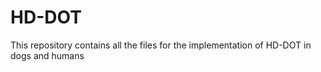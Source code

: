 # HD-DOT
This repository contains all the files for the implementation of HD-DOT in dogs and humans
